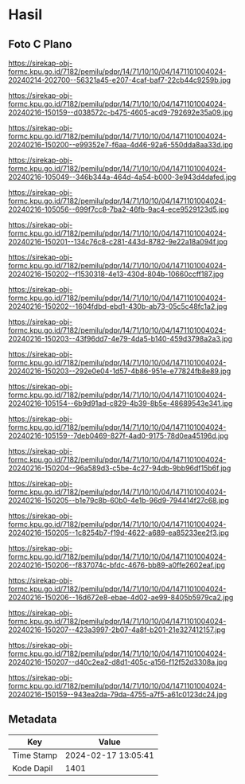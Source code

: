 # Hasil

## Foto C Plano

https://sirekap-obj-formc.kpu.go.id/7182/pemilu/pdpr/14/71/10/10/04/1471101004024-20240214-202700--56321a45-e207-4caf-baf7-22cb44c9259b.jpg

https://sirekap-obj-formc.kpu.go.id/7182/pemilu/pdpr/14/71/10/10/04/1471101004024-20240216-150159--d038572c-b475-4605-acd9-792692e35a09.jpg

https://sirekap-obj-formc.kpu.go.id/7182/pemilu/pdpr/14/71/10/10/04/1471101004024-20240216-150200--e99352e7-f6aa-4d46-92a6-550dda8aa33d.jpg

https://sirekap-obj-formc.kpu.go.id/7182/pemilu/pdpr/14/71/10/10/04/1471101004024-20240216-105049--346b344a-464d-4a54-b000-3e943d4dafed.jpg

https://sirekap-obj-formc.kpu.go.id/7182/pemilu/pdpr/14/71/10/10/04/1471101004024-20240216-105056--699f7cc8-7ba2-46fb-9ac4-ece9529123d5.jpg

https://sirekap-obj-formc.kpu.go.id/7182/pemilu/pdpr/14/71/10/10/04/1471101004024-20240216-150201--134c76c8-c281-443d-8782-9e22a18a094f.jpg

https://sirekap-obj-formc.kpu.go.id/7182/pemilu/pdpr/14/71/10/10/04/1471101004024-20240216-150202--f1530318-4e13-430d-804b-10660ccff187.jpg

https://sirekap-obj-formc.kpu.go.id/7182/pemilu/pdpr/14/71/10/10/04/1471101004024-20240216-150202--1604fdbd-ebd1-430b-ab73-05c5c48fc1a2.jpg

https://sirekap-obj-formc.kpu.go.id/7182/pemilu/pdpr/14/71/10/10/04/1471101004024-20240216-150203--43f96dd7-4e79-4da5-b140-459d3798a2a3.jpg

https://sirekap-obj-formc.kpu.go.id/7182/pemilu/pdpr/14/71/10/10/04/1471101004024-20240216-150203--292e0e04-1d57-4b86-951e-e77824fb8e89.jpg

https://sirekap-obj-formc.kpu.go.id/7182/pemilu/pdpr/14/71/10/10/04/1471101004024-20240216-105154--6b9d91ad-c829-4b39-8b5e-48689543e341.jpg

https://sirekap-obj-formc.kpu.go.id/7182/pemilu/pdpr/14/71/10/10/04/1471101004024-20240216-105159--7deb0469-827f-4ad0-9175-78d0ea45196d.jpg

https://sirekap-obj-formc.kpu.go.id/7182/pemilu/pdpr/14/71/10/10/04/1471101004024-20240216-150204--96a589d3-c5be-4c27-94db-9bb96df15b6f.jpg

https://sirekap-obj-formc.kpu.go.id/7182/pemilu/pdpr/14/71/10/10/04/1471101004024-20240216-150205--b1e79c8b-60b0-4e1b-96d9-794414f27c68.jpg

https://sirekap-obj-formc.kpu.go.id/7182/pemilu/pdpr/14/71/10/10/04/1471101004024-20240216-150205--1c8254b7-f19d-4622-a689-ea85233ee2f3.jpg

https://sirekap-obj-formc.kpu.go.id/7182/pemilu/pdpr/14/71/10/10/04/1471101004024-20240216-150206--f837074c-bfdc-4676-bb89-a0ffe2602eaf.jpg

https://sirekap-obj-formc.kpu.go.id/7182/pemilu/pdpr/14/71/10/10/04/1471101004024-20240216-150206--16d672e8-ebae-4d02-ae99-8405b5979ca2.jpg

https://sirekap-obj-formc.kpu.go.id/7182/pemilu/pdpr/14/71/10/10/04/1471101004024-20240216-150207--423a3997-2b07-4a8f-b201-21e327412157.jpg

https://sirekap-obj-formc.kpu.go.id/7182/pemilu/pdpr/14/71/10/10/04/1471101004024-20240216-150207--d40c2ea2-d8d1-405c-a156-f12f52d3308a.jpg

https://sirekap-obj-formc.kpu.go.id/7182/pemilu/pdpr/14/71/10/10/04/1471101004024-20240216-150159--943ea2da-79da-4755-a7f5-a61c0123dc24.jpg


## Metadata

| Key        | Value               |
| ---------- | ------------------- |
| Time Stamp | 2024-02-17 13:05:41 |
| Kode Dapil | 1401                |



